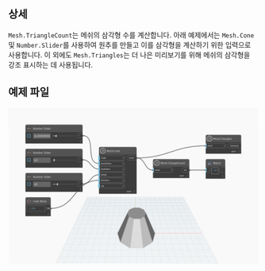 ## 상세
`Mesh.TriangleCount`는 메쉬의 삼각형 수를 계산합니다. 아래 예제에서는 `Mesh.Cone` 및 `Number.Slider`를 사용하여 원추를 만들고 이를 삼각형을 계산하기 위한 입력으로 사용합니다. 이 외에도 `Mesh.Triangles`는 더 나은 미리보기를 위해 메쉬의 삼각형을 강조 표시하는 데 사용됩니다.

## 예제 파일

![Example](./Autodesk.DesignScript.Geometry.Mesh.TriangleCount_img.jpg)
